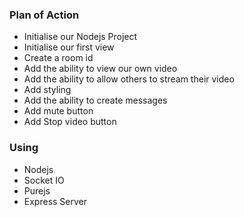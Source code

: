 ### Plan of Action

* Initialise our Nodejs Project
* Initialise our first view
* Create a room id
* Add the ability to view our own video
* Add the ability to allow others to stream their video
* Add styling
* Add the ability to create messages
* Add mute button
* Add Stop video button

### Using
* Nodejs
* Socket IO
* Purejs
* Express Server